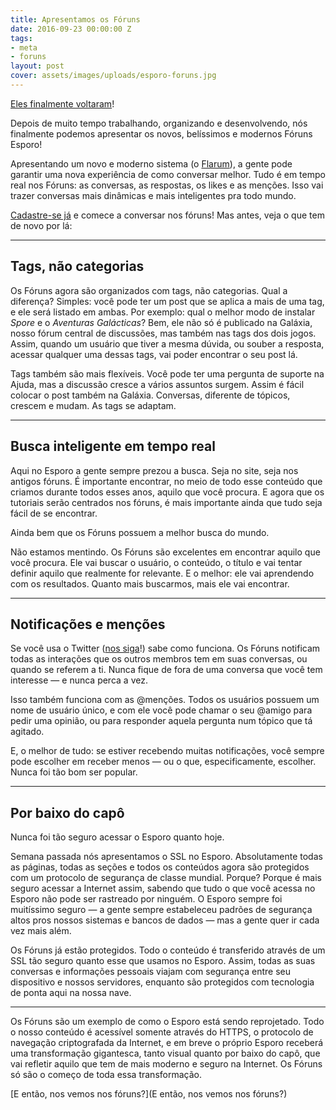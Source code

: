 ```yaml
---
title: Apresentamos os Fóruns
date: 2016-09-23 00:00:00 Z
tags:
- meta
- foruns
layout: post
cover: assets/images/uploads/esporo-foruns.jpg
---
```


[Eles finalmente voltaram](https://foruns.esporo.net/)!

Depois de muito tempo trabalhando, organizando e desenvolvendo, nós finalmente podemos apresentar os novos, belíssimos e modernos Fóruns Esporo!

Apresentando um novo e moderno sistema (o [Flarum](http://flarum.org/)), a gente pode garantir uma nova experiência de como conversar melhor. Tudo é em tempo real nos Fóruns: as conversas, as respostas, os likes e as menções. Isso vai trazer conversas mais dinâmicas e mais inteligentes pra todo mundo.

[Cadastre-se já](https://foruns.esporo.net/) e comece a conversar nos fóruns! Mas antes, veja o que tem de novo por lá:

----

## Tags, não categorias

Os Fóruns agora são organizados com tags, não categorias. Qual a diferença? Simples: você pode ter um post que se aplica a mais de uma tag, e ele será listado em ambas. Por exemplo: qual o melhor modo de instalar _Spore_ e o _Aventuras Galácticas_? Bem, ele não só é publicado na Galáxia, nosso fórum central de discussões, mas também nas tags dos dois jogos. Assim, quando um usuário que tiver a mesma dúvida, ou souber a resposta, acessar qualquer uma dessas tags, vai poder encontrar o seu post lá.

Tags também são mais flexíveis. Você pode ter uma pergunta de suporte na Ajuda, mas a discussão cresce a vários assuntos surgem. Assim é fácil colocar o post também na Galáxia. Conversas, diferente de tópicos, crescem e mudam. As tags se adaptam.

----

## Busca inteligente em tempo real

Aqui no Esporo a gente sempre prezou a busca. Seja no site, seja nos antigos fóruns. É importante encontrar, no meio de todo esse conteúdo que criamos durante todos esses anos, aquilo que você procura. E agora que os tutoriais serão centrados nos fóruns, é mais importante ainda que tudo seja fácil de se encontrar.

Ainda bem que os Fóruns possuem a melhor busca do mundo.

Não estamos mentindo. Os Fóruns são excelentes em encontrar aquilo que você procura. Ele vai buscar o usuário, o conteúdo, o título e vai tentar definir aquilo que realmente for relevante. E o melhor: ele vai aprendendo com os resultados. Quanto mais buscarmos, mais ele vai encontrar.

----

## Notificações e menções
Se você usa o Twitter ([nos siga](https://twitter.com/esporo)!) sabe como funciona. Os Fóruns notificam todas as interações que os outros membros tem em suas conversas, ou quando se referem a ti. Nunca fique de fora de uma conversa que você tem interesse — e nunca perca a vez.

Isso também funciona com as @menções. Todos os usuários possuem um nome de usuário único, e com ele você pode chamar o seu @amigo para pedir uma opinião, ou para responder aquela pergunta num tópico que tá agitado.

E, o melhor de tudo: se estiver recebendo muitas notificações, você sempre pode escolher em receber menos — ou o que, especificamente, escolher. Nunca foi tão bom ser popular.

----

## Por baixo do capô

Nunca foi tão seguro acessar o Esporo quanto hoje.

Semana passada nós apresentamos o SSL no Esporo. Absolutamente todas as páginas, todas as seções e todos os conteúdos agora são protegidos com um protocolo de segurança de classe mundial. Porque? Porque é mais seguro acessar a Internet assim, sabendo que tudo o que você acessa no Esporo não pode ser rastreado por ninguém. O Esporo sempre foi muitíssimo seguro — a gente sempre estabeleceu padrões de segurança altos pros nossos sistemas e bancos de dados — mas a gente quer ir cada vez mais além.

Os Fóruns já estão protegidos. Todo o conteúdo é transferido através de um SSL tão seguro quanto esse que usamos no Esporo. Assim, todas as suas conversas e informações pessoais viajam com segurança entre seu dispositivo e nossos servidores, enquanto são protegidos com tecnologia de ponta aqui na nossa nave.

----

Os Fóruns são um exemplo de como o Esporo está sendo reprojetado. Todo o nosso conteúdo é acessível somente através do HTTPS, o protocolo de navegação criptografada da Internet, e em breve o próprio Esporo receberá uma transformação gigantesca, tanto visual quanto por baixo do capô, que vai refletir aquilo que tem de mais moderno e seguro na Internet. Os Fóruns só são o começo de toda essa transformação.

[E então, nos vemos nos fóruns?](E então, nos vemos nos fóruns?)
